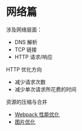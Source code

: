 <!--
 * @Description: 
 * @Author: linjy
 * @Date: 2020-02-23 23:12:13
 * @LastEditors: Jecyu
 -->

# 网络篇

涉及网络层面：
- DNS 解析
- TCP 链接
- HTTP 请求/响应

HTTP 优化方向
- 减少请求次数
- 减少单次请求所花费的时间

资源的压缩与合并
- [Webpack 性能优化](./webpack.md)
- [图片优化](./image.md)